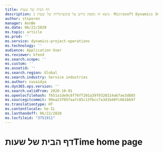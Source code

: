 ```yaml
---
title: דף הבית של שעות
description: נושא זה מספק מידע על פונקציונליות של שעות ב- Microsoft Dynamics 365 Project operations.
author: stsporen
manager: AnnBe
ms.date: 06/22/2020
ms.topic: article
ms.prod: ''
ms.service: dynamics-project-operations
ms.technology: ''
audience: Application User
ms.reviewer: kfend
ms.search.scope: ''
ms.custom: ''
ms.assetid: ''
ms.search.region: Global
ms.search.industry: Service industries
ms.author: suvaidya
ms.dyn365.ops.version: ''
ms.search.validFrom: 2020-10-01
ms.openlocfilehash: f651a1de9c8f76ff201a39f9320314a67ae3d885
ms.sourcegitcommit: 99ea23f95faa7c85c13fbcc7a3d1b40fc661b697
ms.translationtype: HT
ms.contentlocale: he-IL
ms.lasthandoff: 06/22/2020
ms.locfileid: "3751911"
---
```

# <a name="time-home-page"></a><span data-ttu-id="8697a-103">דף הבית של שעות</span><span class="sxs-lookup"><span data-stu-id="8697a-103">Time home page</span></span>
